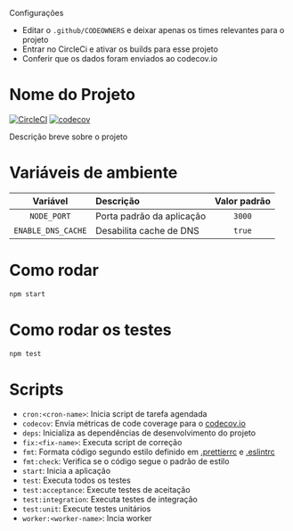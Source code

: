 Configurações

 - Editar o `.github/CODEOWNERS` e deixar apenas os times relevantes para o projeto
 - Entrar no CircleCi e ativar os builds para esse projeto
 - Conferir que os dados foram enviados ao codecov.io


# Nome do Projeto

[![CircleCI](https://circleci.com/gh/b2wads/nodejs-boilerplate/tree/master.svg?style=svg)](https://circleci.com/gh/b2wads/nodejs-boilerplate/tree/master)
[![codecov](https://codecov.io/gh/b2wads/nodejs-boilerplate/branch/master/graph/badge.svg)](https://codecov.io/gh/b2wads/nodejs-boilerplate)

Descrição breve sobre o projeto


# Variáveis de ambiente

|  Variável           |         Descrição         | Valor padrão |
|:-------------------:|:--------------------------|:------------:|
| `NODE_PORT`         | Porta padrão da aplicação |    `3000`    |
| `ENABLE_DNS_CACHE`  | Desabilita cache de DNS   |    `true`    |


# Como rodar
```sh
npm start
```


# Como rodar os testes
```sh
npm test
```


# Scripts
- `cron:<cron-name>`: Inicia script de tarefa agendada
- `codecov`: Envia métricas de code coverage para o [codecov.io](codecov.io)
- `deps`: Inicializa as dependências de desenvolvimento do projeto
- `fix:<fix-name>`: Executa script de correção
- `fmt`: Formata código segundo estilo definido em [.prettierrc](.prettierrc) e [.eslintrc](.eslintrc)
- `fmt:check`: Verifica se o código segue o padrão de estilo
- `start`: Inicia a aplicação
- `test`: Executa todos os testes
- `test:acceptance`: Execute testes de aceitação
- `test:integration`: Executa testes de integração
- `test:unit`: Execute testes unitários
- `worker:<worker-name>`: Incia worker
